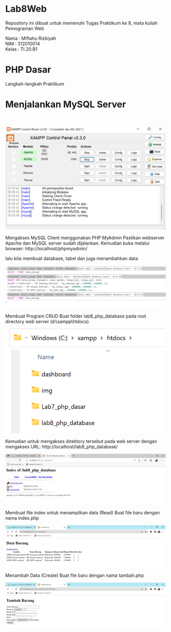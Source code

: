 # Lab8Web
Repository ini dibuat untuk memenuhi Tugas Praktikum ke 8, mata kuliah Pemograman Web

Nama    : Miftahu Rizkiyah<br>
NIM     : 312010014<br>
Kelas   : TI.20.B1<br>

# PHP Dasar

Langkah-langkah Praktikum<br>

# Menjalankan MySQL Server
<br>

![Picture](SS/MySQL.png)

Mengakses MySQL Client menggunakan PHP MyAdmin
Pastikan webserver Apache dan MySQL server sudah dijalankan. Kemudian buka
melalui browser: http://localhost/phpmyadmin/

lalu kita membuat database, tabel dan juga menambahkan data

![Picture](SS/Membuat_gambar%26Tabel.png)

Membuat Program CRUD
Buat folder lab8_php_database pada root directory web server (d:\xampp\htdocs)

![Picture](SS/htdoc.png)

Kemudian untuk mengakses direktory tersebut pada web server dengan mengakses URL:
http://localhost/lab8_php_database/

![Picture](SS/koneksi_php.png)

Membuat file index untuk menampilkan data (Read)
Buat file baru dengan nama index.php

![Picture](SS/ikon_tambah_barang.png)

Menambah Data (Create)
Buat file baru dengan nama tambah.php

![Picture](SS/tambah_barang.png)



